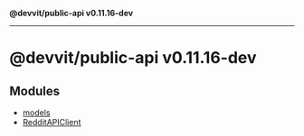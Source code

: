 **@devvit/public-api v0.11.16-dev**

---

# @devvit/public-api v0.11.16-dev

## Modules

- [models](models/README.md)
- [RedditAPIClient](RedditAPIClient/README.md)
